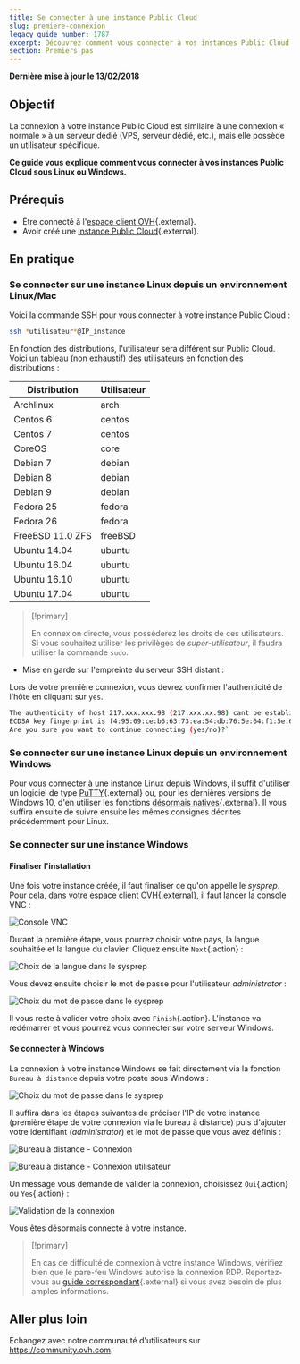 ```yaml
---
title: Se connecter à une instance Public Cloud
slug: premiere-connexion
legacy_guide_number: 1787
excerpt: Découvrez comment vous connecter à vos instances Public Cloud
section: Premiers pas
---
```


**Dernière mise à jour le 13/02/2018**

## Objectif

La connexion à votre instance Public Cloud est similaire à une connexion « normale » à un serveur dédié (VPS, serveur dédié, etc.), mais elle possède un utilisateur spécifique.

**Ce guide vous explique comment vous connecter à vos instances Public Cloud sous Linux ou Windows.**


## Prérequis

- Être connecté à l'[espace client OVH](https://www.ovh.com/auth/?action=gotomanager){.external}.
- Avoir créé une [instance Public Cloud](https://www.ovh.com/fr/public-cloud/instances/){.external}.


## En pratique

### Se connecter sur une instance Linux depuis un environnement Linux/Mac

Voici la commande SSH pour vous connecter à votre instance Public Cloud :

```sh
ssh *utilisateur*@IP_instance
```

En fonction des distributions, l'utilisateur sera différent sur Public Cloud. Voici un tableau (non exhaustif) des utilisateurs en fonction des distributions :

|Distribution|Utilisateur|
|---|---|
|Archlinux|arch|
|Centos 6|centos|
|Centos 7|centos|
|CoreOS|core|
|Debian 7|debian|
|Debian 8|debian|
|Debian 9|debian|
|Fedora 25|fedora|
|Fedora 26|fedora|
|FreeBSD 11.0 ZFS|freeBSD|
|Ubuntu 14.04|ubuntu|
|Ubuntu 16.04|ubuntu|
|Ubuntu 16.10|ubuntu|
|Ubuntu 17.04|ubuntu|

> [!primary]
>
> En connexion directe, vous posséderez les droits de ces utilisateurs. Si vous souhaitez utiliser les privilèges de *super-utilisateur*, il faudra utiliser la commande `sudo`.
>


- Mise en garde sur l'empreinte du serveur SSH distant :

Lors de votre première connexion, vous devrez confirmer l'authenticité de l'hôte en cliquant sur `yes`.

```sh
The authenticity of host 217.xxx.xxx.98 (217.xxx.xx.98) cant be established.
ECDSA key fingerprint is f4:95:09:ce:b6:63:73:ea:54:db:76:5e:64:f1:5e:6d.
Are you sure you want to continue connecting (yes/no)?`
```


### Se connecter sur une instance Linux depuis un environnement Windows

Pour vous connecter à une instance Linux depuis Windows, il suffit d'utiliser un logiciel de type [PuTTY](https://www.putty.org/){.external} ou, pour les dernières versions de Windows 10, d'en utiliser les fonctions [désormais natives](https://docs.microsoft.com/en-us/windows/wsl/about){.external}. Il vous suffira ensuite de suivre ensuite les mêmes consignes décrites précédemment pour Linux.


### Se connecter sur une instance Windows

#### Finaliser l'installation

Une fois votre instance créée, il faut finaliser ce qu'on appelle le *sysprep*. Pour cela, dans votre [espace client OVH](https://www.ovh.com/auth/?action=gotomanager){.external}, il faut lancer la console VNC :

![Console VNC](images/vnc_console.png)

Durant la première étape, vous pourrez choisir votre pays, la langue souhaitée et la langue du clavier. Cliquez ensuite `Next`{.action} :

![Choix de la langue dans le sysprep](images/sysprep_first_step.png)

Vous devez ensuite choisir le mot de passe pour l'utilisateur *administrator* :

![Choix du mot de passe dans le sysprep](images/sysprep_password.png)

Il vous reste à valider votre choix avec `Finish`{.action}. L'instance va redémarrer et vous pourrez vous connecter sur votre serveur Windows.


#### Se connecter à Windows

La connexion à votre instance Windows se fait directement via la fonction `Bureau à distance` depuis votre poste sous Windows :

![Choix du mot de passe dans le sysprep](images/remote_desktop.png)

Il suffira dans les étapes suivantes de préciser l'IP de votre instance (première étape de votre connexion via le bureau à distance) puis d'ajouter votre identifiant (*administrator*) et le mot de passe que vous avez définis :

![Bureau à distance - Connexion](images/remote_desktop_connection_IP.png)

![Bureau à distance - Connexion utilisateur](images/remote_desktop_connection_user.png)

Un message vous demande de valider la connexion, choisissez `Oui`{.action} ou `Yes`{.action} :

![Validation de la connexion](images/connection_validation.png)

Vous êtes désormais connecté à votre instance.

> [!primary]
>
> En cas de difficulté de connexion à votre instance Windows, vérifiez bien que le pare-feu Windows autorise la connexion RDP. Reportez-vous au [guide correspondant](https://docs.ovh.com/fr/vps/windows-first-config/){.external} si vous avez besoin de plus amples informations.
>


## Aller plus loin

Échangez avec notre communauté d'utilisateurs sur <https://community.ovh.com>.